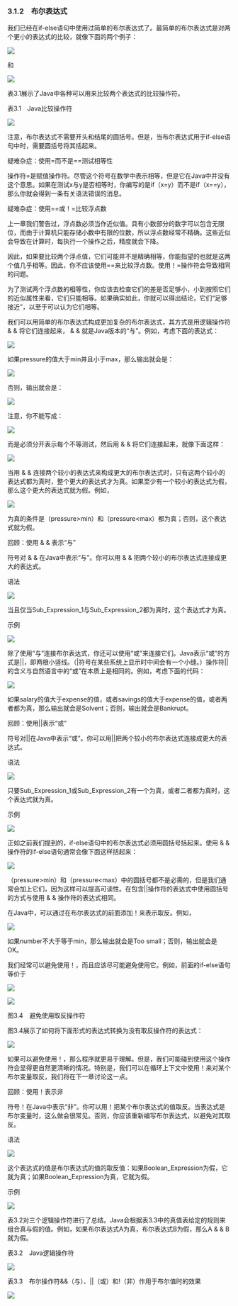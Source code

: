    

### 3.1.2　布尔表达式

我们已经在if-else语句中使用过简单的布尔表达式了。最简单的布尔表达式是对两个更小的表达式的比较，就像下面的两个例子：

![](../Images/image09793.gif)

和

![](../Images/image09794.gif)

表3.1展示了Java中各种可以用来比较两个表达式的比较操作符。

表3.1　Java比较操作符

![](0-Assets/Epubook/程序员编程语言经典合集（计算机科学丛书5册套装），javapython编程语言含经典教材龙书《编译原理》%20(Bruce%20Eckel%20%20Alfred%20V.%20Aho%20%20Monica%20S.%20Lam%20etc.)%20(Z-Library)/images/image09795.jpeg)

注意，布尔表达式不需要开头和结尾的圆括号。但是，当布尔表达式用于if-else语句中时，需要圆括号将其括起来。

疑难杂症：使用=而不是==测试相等性

操作符=是赋值操作符。尽管这个符号在数学中表示相等，但是它在Java中并没有这个意思。如果在测试x与y是否相等时，你编写的是if（x=y）而不是if（x==y），那么你就会得到一条有关语法错误的消息。

疑难杂症：使用==或！=比较浮点数

上一章我们警告过，浮点数必须当作近似值。具有小数部分的数字可以包含无限位，而由于计算机只能存储小数中有限的位数，所以浮点数经常不精确。这些近似会导致在计算时，每执行一个操作之后，精度就会下降。

因此，如果要比较两个浮点值，它们可能并不是精确相等，你能指望的也就是这两个值几乎相等。因此，你不应该使用==来比较浮点数。使用！=操作符会导致相同的问题。

为了测试两个浮点数的相等性，你应该去检查它们的差是否足够小，小到按照它们的近似属性来看，它们只能相等。如果确实如此，你就可以得出结论，它们“足够接近”，以至于可以认为它们相等。

我们可以用简单的布尔表达式构成更加复杂的布尔表达式，其方式是用逻辑操作符 & & 将它们连接起来， & & 就是Java版本的“与”。例如，考虑下面的表达式：

![](0-Assets/Epubook/程序员编程语言经典合集（计算机科学丛书5册套装），javapython编程语言含经典教材龙书《编译原理》%20(Bruce%20Eckel%20%20Alfred%20V.%20Aho%20%20Monica%20S.%20Lam%20etc.)%20(Z-Library)/images/image09796.jpeg)

如果pressure的值大于min并且小于max，那么输出就会是：

![](../Images/image09797.gif)

否则，输出就会是：

![](../Images/image09798.gif)

注意，你不能写成：

![](0-Assets/Epubook/程序员编程语言经典合集（计算机科学丛书5册套装），javapython编程语言含经典教材龙书《编译原理》%20(Bruce%20Eckel%20%20Alfred%20V.%20Aho%20%20Monica%20S.%20Lam%20etc.)%20(Z-Library)/images/image09799.jpeg)

而是必须分开表示每个不等测试，然后用 & & 将它们连接起来，就像下面这样：

![](../Images/image09800.gif)

当用 & & 连接两个较小的表达式来构成更大的布尔表达式时，只有这两个较小的表达式都为真时，整个更大的表达式才为真。如果至少有一个较小的表达式为假，那么这个更大的表达式就为假。例如，

![](../Images/image09801.gif)

为真的条件是（pressure>min）和（pressure<max）都为真；否则，这个表达式就为假。

回顾：使用 & & 表示“与”

符号对 & & 在Java中表示“与”。你可以用 & & 把两个较小的布尔表达式连接成更大的表达式。

语法

![](../Images/image09802.gif)

当且仅当Sub_Expression_1与Sub_Expression_2都为真时，这个表达式才为真。

示例

![](0-Assets/Epubook/程序员编程语言经典合集（计算机科学丛书5册套装），javapython编程语言含经典教材龙书《编译原理》%20(Bruce%20Eckel%20%20Alfred%20V.%20Aho%20%20Monica%20S.%20Lam%20etc.)%20(Z-Library)/images/image09803.jpeg)

除了使用“与”连接布尔表达式，你还可以使用“或”来连接它们。Java表示“或”的方式是||，即两根小竖线。（|符号在某些系统上显示时中间会有一个小缝。）操作符||的含义与自然语言中的“或”在本质上是相同的。例如，考虑下面的代码：

![](0-Assets/Epubook/程序员编程语言经典合集（计算机科学丛书5册套装），javapython编程语言含经典教材龙书《编译原理》%20(Bruce%20Eckel%20%20Alfred%20V.%20Aho%20%20Monica%20S.%20Lam%20etc.)%20(Z-Library)/images/image09804.jpeg)

如果salary的值大于expense的值，或者savings的值大于expense的值，或者两者都为真，那么输出就会是Solvent；否则，输出就会是Bankrupt。

回顾：使用||表示“或”

符号对||在Java中表示“或”。你可以用||把两个较小的布尔表达式连接成更大的表达式。

语法

![](../Images/image09805.gif)

只要Sub_Expression_1或Sub_Expression_2有一个为真，或者二者都为真时，这个表达式就为真。

示例

![](0-Assets/Epubook/程序员编程语言经典合集（计算机科学丛书5册套装），javapython编程语言含经典教材龙书《编译原理》%20(Bruce%20Eckel%20%20Alfred%20V.%20Aho%20%20Monica%20S.%20Lam%20etc.)%20(Z-Library)/images/image09806.jpeg)

正如之前我们提到的，if-else语句中的布尔表达式必须用圆括号括起来。使用 & & 操作符的if-else语句通常会像下面这样括起来：

![](../Images/image09807.gif)

（pressure>min）和（pressure<max）中的圆括号都不是必需的，但是我们通常会加上它们，因为这样可以提高可读性。在包含||操作符的表达式中使用圆括号的方式与使用 & & 操作符的表达式相同。

在Java中，可以通过在布尔表达式的前面添加！来表示取反。例如，

![](0-Assets/Epubook/程序员编程语言经典合集（计算机科学丛书5册套装），javapython编程语言含经典教材龙书《编译原理》%20(Bruce%20Eckel%20%20Alfred%20V.%20Aho%20%20Monica%20S.%20Lam%20etc.)%20(Z-Library)/images/image09808.jpeg)

如果number不大于等于min，那么输出就会是Too small；否则，输出就会是OK。

我们经常可以避免使用！，而且应该尽可能避免使用它。例如，前面的if-else语句等价于

![](0-Assets/Epubook/程序员编程语言经典合集（计算机科学丛书5册套装），javapython编程语言含经典教材龙书《编译原理》%20(Bruce%20Eckel%20%20Alfred%20V.%20Aho%20%20Monica%20S.%20Lam%20etc.)%20(Z-Library)/images/image09809.jpeg)

![](0-Assets/Epubook/程序员编程语言经典合集（计算机科学丛书5册套装），javapython编程语言含经典教材龙书《编译原理》%20(Bruce%20Eckel%20%20Alfred%20V.%20Aho%20%20Monica%20S.%20Lam%20etc.)%20(Z-Library)/images/image09810.jpeg)

图3.4　避免使用取反操作符

图3.4展示了如何将下面形式的表达式转换为没有取反操作符的表达式：

![](../Images/image09811.gif)

如果可以避免使用！，那么程序就更易于理解。但是，我们可能碰到使用这个操作符会显得更自然更清晰的情况。特别是，我们可以在循环上下文中使用！来对某个布尔变量取反，我们将在下一章讨论这一点。

回顾：使用！表示非

符号！在Java中表示“非”。你可以用！把某个布尔表达式的值取反。当表达式是布尔变量时，这么做会很常见。否则，你应该重新编写布尔表达式，以避免对其取反。

语法

![](../Images/image09812.gif)

这个表达式的值是布尔表达式的值的取反值：如果Boolean_Expression为假，它就为真；如果Boolean_Expression为真，它就为假。

示例

![](0-Assets/Epubook/程序员编程语言经典合集（计算机科学丛书5册套装），javapython编程语言含经典教材龙书《编译原理》%20(Bruce%20Eckel%20%20Alfred%20V.%20Aho%20%20Monica%20S.%20Lam%20etc.)%20(Z-Library)/images/image09813.jpeg)

表3.2对三个逻辑操作符进行了总结。Java会根据表3.3中的真值表给定的规则来组合真与假的值。例如，如果布尔表达式A为真，布尔表达式B为假，那么A & & B就为假。

表3.2　Java逻辑操作符

![](0-Assets/Epubook/程序员编程语言经典合集（计算机科学丛书5册套装），javapython编程语言含经典教材龙书《编译原理》%20(Bruce%20Eckel%20%20Alfred%20V.%20Aho%20%20Monica%20S.%20Lam%20etc.)%20(Z-Library)/images/image09814.jpeg)

表3.3　布尔操作符&&（与）、||（或）和!（非）作用于布尔值时的效果

![](0-Assets/Epubook/程序员编程语言经典合集（计算机科学丛书5册套装），javapython编程语言含经典教材龙书《编译原理》%20(Bruce%20Eckel%20%20Alfred%20V.%20Aho%20%20Monica%20S.%20Lam%20etc.)%20(Z-Library)/images/image09815.jpeg)